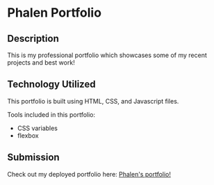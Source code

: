 # Phalen Portfolio

## Description

This is  my professional portfolio which showcases some of my recent projects and best work!

## Technology Utilized

This portfolio is built using HTML, CSS, and Javascript files.

Tools included in this portfolio:

* CSS variables
* flexbox

## Submission

Check out my deployed portfolio here: [Phalen's portfolio!](https://phalenh.github.io/phalen-portfolio/)
